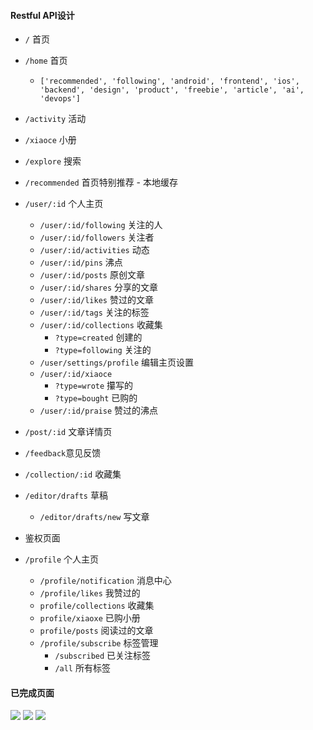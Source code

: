 #### Restful API设计
- `/` 首页
- `/home` 首页
    - `['recommended', 'following', 'android', 'frontend', 'ios', 'backend', 'design', 'product', 'freebie', 'article', 'ai', 'devops']`
- `/activity` 活动
- `/xiaoce` 小册
- `/explore` 搜索
- `/recommended` 首页特别推荐 - 本地缓存
- `/user/:id` 个人主页
    - `/user/:id/following` 关注的人
    - `/user/:id/followers` 关注者
    - `/user/:id/activities` 动态
    - `/user/:id/pins` 沸点
    - `/user/:id/posts` 原创文章
    - `/user/:id/shares` 分享的文章
    - `/user/:id/likes` 赞过的文章
    - `/user/:id/tags` 关注的标签
    - `/user/:id/collections` 收藏集
        - `?type=created` 创建的
        - `?type=following` 关注的
    - `/user/settings/profile` 编辑主页设置
    - `/user/:id/xiaoce`
        - `?type=wrote` 攥写的
        - `?type=bought` 已购的
    - `/user/:id/praise` 赞过的沸点
- `/post/:id` 文章详情页
- `/feedback`意见反馈
- `/collection/:id` 收藏集
- `/editor/drafts` 草稿
    - `/editor/drafts/new` 写文章

- 鉴权页面
- `/profile` 个人主页
    - `/profile/notification` 消息中心
    - `/profile/likes` 我赞过的
    - `profile/collections` 收藏集
    - `profile/xiaoxe` 已购小册
    - `profile/posts` 阅读过的文章
    - `/profile/subscribe` 标签管理
        - `/subscribed` 已关注标签
        - `/all` 所有标签

#### 已完成页面
![](https://github.com/SusieChang/react-app/blob/master/doc/%E6%95%88%E6%9E%9C%E5%9B%BE/localhost_3000_(iPhone%205_SE).png)
![](https://github.com/SusieChang/react-app/blob/master/doc/%E6%95%88%E6%9E%9C%E5%9B%BE/localhost_3000_auth(iPhone%205_SE).png) 
![](https://github.com/SusieChang/react-app/blob/master/doc/%E6%95%88%E6%9E%9C%E5%9B%BE/localhost_3000_register(iPhone%205_SE).png)
